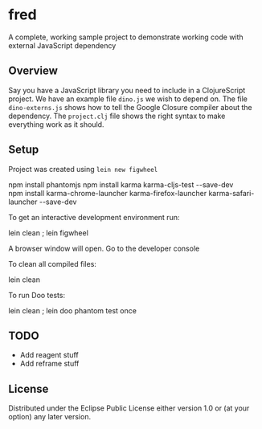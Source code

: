 # fred

A complete, working sample project to demonstrate working code with external JavaScript dependency

## Overview

Say you have a JavaScript library you need to include in a ClojureScript project.  We have an
example file `dino.js` we wish to depend on.  The file `dino-externs.js` shows how to tell the
Google Closure compiler about the dependency. The `project.clj` file shows the right syntax to make
everything work as it should.

## Setup

Project was created using `lein new figwheel`

npm install phantomjs
npm install karma karma-cljs-test  --save-dev  
npm install karma-chrome-launcher  karma-firefox-launcher  karma-safari-launcher  --save-dev

To get an interactive development environment run:

  lein clean ; lein figwheel

A browser window will open. Go to the developer console

To clean all compiled files:

  lein clean

To run Doo tests:

  lein clean ; lein doo phantom test once

## TODO

 - Add reagent stuff
 - Add reframe stuff

## License

Distributed under the Eclipse Public License either version 1.0 or (at your option) any later version.
